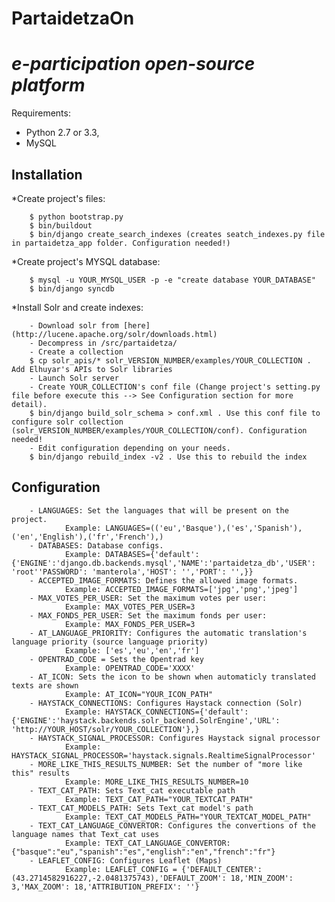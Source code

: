 PartaidetzaOn 
=========================================================
*e-participation open-source platform*
=========================================================

Requirements: 

- Python 2.7 or 3.3, 
- MySQL

Installation
------------

*Create project's files:

        $ python bootstrap.py
        $ bin/buildout
        $ bin/django create_search_indexes (creates seatch_indexes.py file in partaidetza_app folder. Configuration needed!)

*Create project's MYSQL database:

        $ mysql -u YOUR_MYSQL_USER -p -e "create database YOUR_DATABASE"
        $ bin/django syncdb
        
*Install Solr and create indexes:

        - Download solr from [here](http://lucene.apache.org/solr/downloads.html)
        - Decompress in /src/partaidetza/
        - Create a collection
        $ cp solr_apis/* solr_VERSION_NUMBER/examples/YOUR_COLLECTION . Add Elhuyar's APIs to Solr libraries
        - Launch Solr server
        - Create YOUR_COLLECTION's conf file (Change project's setting.py file before execute this --> See Configuration section for more detail).
        $ bin/django build_solr_schema > conf.xml . Use this conf file to configure solr collection (solr_VERSION_NUMBER/examples/YOUR_COLLECTION/conf). Configuration needed!
        - Edit configuration depending on your needs.     
        $ bin/django rebuild_index -v2 . Use this to rebuild the index
        
        
Configuration
-------------

        - LANGUAGES: Set the languages that will be present on the project.
                Example: LANGUAGES=(('eu','Basque'),('es','Spanish'),('en','English'),('fr','French'),)
        - DATABASES: Database configs.
                Example: DATABASES={'default':{'ENGINE':'django.db.backends.mysql','NAME':'partaidetza_db','USER': 'root''PASSWORD': 'manterola','HOST': '','PORT': '',}}
        - ACCEPTED_IMAGE_FORMATS: Defines the allowed image formats.
                Example: ACCEPTED_IMAGE_FORMATS=['jpg','png','jpeg']
        - MAX_VOTES_PER_USER: Set the maximum votes per user:
                Example: MAX_VOTES_PER_USER=3
        - MAX_FONDS_PER_USER: Set the maximum fonds per user:
                Example: MAX_FONDS_PER_USER=3
        - AT_LANGUAGE_PRIORITY: Configures the automatic translation's language priority (source language priority)
                Example: ['es','eu','en','fr']
        - OPENTRAD_CODE = Sets the Opentrad key
                Example: OPENTRAD_CODE='XXXX'
        - AT_ICON: Sets the icon to be shown when automaticly translated texts are shown
                Example: AT_ICON="YOUR_ICON_PATH"
        - HAYSTACK_CONNECTIONS: Configures Haystack connection (Solr)
                Example: HAYSTACK_CONNECTIONS={'default':{'ENGINE':'haystack.backends.solr_backend.SolrEngine','URL': 'http://YOUR_HOST/solr/YOUR_COLLECTION'},}
        - HAYSTACK_SIGNAL_PROCESSOR: Configures Haystack signal processor
                Example: HAYSTACK_SIGNAL_PROCESSOR='haystack.signals.RealtimeSignalProcessor'
        - MORE_LIKE_THIS_RESULTS_NUMBER: Set the number of "more like this" results
                Example: MORE_LIKE_THIS_RESULTS_NUMBER=10
        - TEXT_CAT_PATH: Sets Text_cat executable path
                Example: TEXT_CAT_PATH="YOUR_TEXTCAT_PATH"
        - TEXT_CAT_MODELS_PATH: Sets Text_cat model's path
                Example: TEXT_CAT_MODELS_PATH="YOUR_TEXTCAT_MODEL_PATH"
        - TEXT_CAT_LANGUAGE_CONVERTOR: Configures the convertions of the language names that Text_cat uses
                Example: TEXT_CAT_LANGUAGE_CONVERTOR: {"basque":"eu","spanish":"es","english":"en","french":"fr"}
        - LEAFLET_CONFIG: Configures Leaflet (Maps)
                Example: LEAFLET_CONFIG = {'DEFAULT_CENTER': (43.2714582916227,-2.0481375743),'DEFAULT_ZOOM': 18,'MIN_ZOOM': 3,'MAX_ZOOM': 18,'ATTRIBUTION_PREFIX': ''}
        
        
        

    


